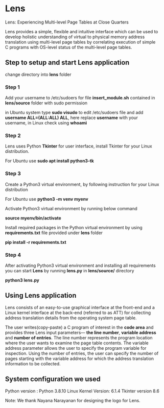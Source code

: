 # Lens
Lens: Experiencing Multi-level Page Tables at Close Quarters

Lens provides a simple, flexible and intuitive interface which can be used to develop holistic understanding of virtual to physical memory address translation using multi-level page tables by correlating execution of simple C programs with OS-level status of the multi-level page tables.

## Step to setup and start Lens application

change directory into **lens** folder
### Step 1
Add your username to /etc/sudoers for file **insert\_module.sh** contained in **lens/source** folder with sudo permission

in Ubuntu system type **sudo visudo** to edit  /etc/sudoers file and add **username ALL=(ALL:ALL) ALL**, here replace **username** with your username, in Linux check using **whoami**


### Step 2
Lens uses Python **Tkinter** for user interface, install Tkinter for your Linux distribution.

For Ubuntu use **sudo apt install python3-tk**

### Step 3
Create a Python3 virtual environment, by following instruction for your Linux distribution

For Ubuntu use **python3 -m venv myenv**

Activate Python3 virtual environment by running below command

**source myenv/bin/activate**

Install required packages in the Python virtual environment by using **requirements.txt** file provided under **lens** folder

**pip install -r requirements.txt**

### Step 4
After activating Python3 virtual environment and installing all requirements you can start **Lens** by running **lens.py** in **lens/source/** directory

**python3 lens.py**

## Using Lens application
Lens consists of an easy-to-use graphical interface at the front-end and a Linux kernel interface at the back-end (referred to as ATT) for collecting
address translation details from the operating system page table.

The user writes(copy-paste) a C program of interest in the **code area** and provides three Lens input parameters— **the line number**, **variable address** and **number of entries**. The line number represents the program location where the user wants to examine the page table contents. The variable address parameter allows the user to specify the program variable for inspection. Using the number of entries, the user can specify the number of pages starting with the variable address for which the address translation information to be collected. 

## System configuration we used
Python version : Python 3.8.10
Linux Kernel Version: 6.1.4
Tkinter version 8.6

Note: We thank Nayana Narayanan for designing the logo for Lens.
